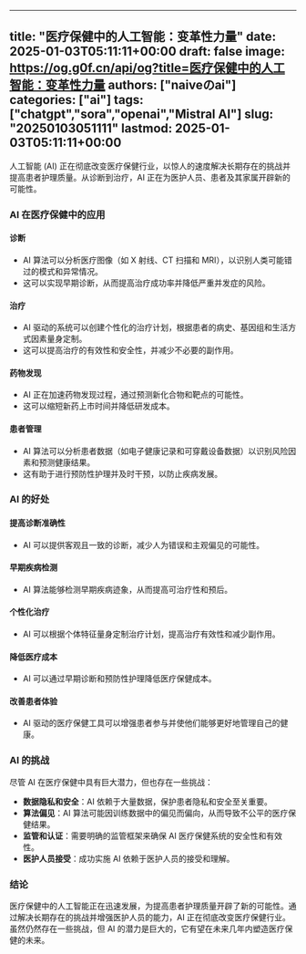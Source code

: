 
---
title: "医疗保健中的人工智能：变革性力量"
date: 2025-01-03T05:11:11+00:00
draft: false
image: https://og.g0f.cn/api/og?title=医疗保健中的人工智能：变革性力量
authors: ["naiveのai"]
categories: ["ai"]
tags: ["chatgpt","sora","openai","Mistral AI"]
slug: "20250103051111"
lastmod: 2025-01-03T05:11:11+00:00
---
人工智能 (AI) 正在彻底改变医疗保健行业，以惊人的速度解决长期存在的挑战并提高患者护理质量。从诊断到治疗，AI 正在为医护人员、患者及其家属开辟新的可能性。

### AI 在医疗保健中的应用

#### **诊断**

* AI 算法可以分析医疗图像（如 X 射线、CT 扫描和 MRI），以识别人类可能错过的模式和异常情况。
* 这可以实现早期诊断，从而提高治疗成功率并降低严重并发症的风险。

#### **治疗**

* AI 驱动的系统可以创建个性化的治疗计划，根据患者的病史、基因组和生活方式因素量身定制。
* 这可以提高治疗的有效性和安全性，并减少不必要的副作用。

#### **药物发现**

* AI 正在加速药物发现过程，通过预测新化合物和靶点的可能性。
* 这可以缩短新药上市时间并降低研发成本。

#### **患者管理**

* AI 算法可以分析患者数据（如电子健康记录和可穿戴设备数据）以识别风险因素和预测健康结果。
* 这有助于进行预防性护理并及时干预，以防止疾病发展。

### AI 的好处

#### **提高诊断准确性**

* AI 可以提供客观且一致的诊断，减少人为错误和主观偏见的可能性。

#### **早期疾病检测**

* AI 算法能够检测早期疾病迹象，从而提高可治疗性和预后。

#### **个性化治疗**

* AI 可以根据个体特征量身定制治疗计划，提高治疗有效性和减少副作用。

#### **降低医疗成本**

* AI 可以通过早期诊断和预防性护理降低医疗保健成本。

#### **改善患者体验**

* AI 驱动的医疗保健工具可以增强患者参与并使他们能够更好地管理自己的健康。

### AI 的挑战

尽管 AI 在医疗保健中具有巨大潜力，但也存在一些挑战：

* **数据隐私和安全**：AI 依赖于大量数据，保护患者隐私和安全至关重要。
* **算法偏见**：AI 算法可能因训练数据中的偏见而偏向，从而导致不公平的医疗保健结果。
* **监管和认证**：需要明确的监管框架来确保 AI 医疗保健系统的安全性和有效性。
* **医护人员接受**：成功实施 AI 依赖于医护人员的接受和理解。

### 结论

医疗保健中的人工智能正在迅速发展，为提高患者护理质量开辟了新的可能性。通过解决长期存在的挑战并增强医护人员的能力，AI 正在彻底改变医疗保健行业。虽然仍然存在一些挑战，但 AI 的潜力是巨大的，它有望在未来几年内塑造医疗保健的未来。